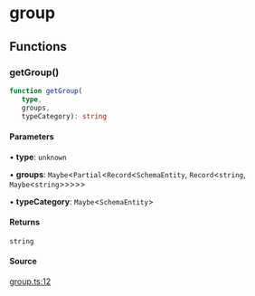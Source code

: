 # group

## Functions

### getGroup()

```ts
function getGroup(
   type, 
   groups, 
   typeCategory): string
```

#### Parameters

• **type**: `unknown`

• **groups**: `Maybe`\<`Partial`\<`Record`\<`SchemaEntity`, `Record`\<`string`, `Maybe`\<`string`\>\>\>\>\>

• **typeCategory**: `Maybe`\<`SchemaEntity`\>

#### Returns

`string`

#### Source

[group.ts:12](https://github.com/graphql-markdown/graphql-markdown/blob/main/packages/printer-legacy/src/group.ts#L12)

